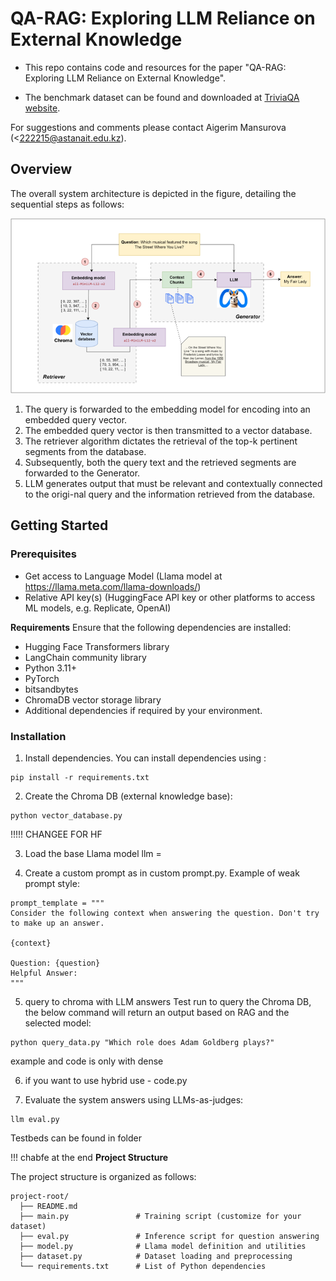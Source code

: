 # QA-RAG: Exploring LLM Reliance on External Knowledge 

- This repo contains code and resources for the paper "QA-RAG: Exploring LLM Reliance on External Knowledge".

- The benchmark dataset can be found and downloaded at [TriviaQA website][triviaqa-website].  

For suggestions and comments please contact Aigerim Mansurova (<222215@astanait.edu.kz).



## Overview

The overall system architecture is depicted in the figure, detailing the sequential steps as follows:

![alt text](https://github.com/Tbinma/Exploring-LLM-Reliance-on-External-Knowledge/blob/main/Workflow.png?raw=true)
1.	The query is forwarded to the embedding model for encoding into an embedded query vector.
2.	The embedded query vector is then transmitted to a vector database.
3.	The retriever algorithm dictates the retrieval of the top-k pertinent segments from the database.
4.	Subsequently, both the query text and the retrieved segments are forwarded to the Generator.
5.	LLM generates output that must be relevant and contextually connected to the origi-nal query and the information retrieved from the database.


## Getting Started



### Prerequisites

- Get access to Language Model (Llama model at https://llama.meta.com/llama-downloads/)
- Relative API key(s) (HuggingFace API key or other platforms to access ML models, e.g. Replicate, OpenAI)

  
**Requirements**
Ensure that the following dependencies are installed:
- Hugging Face Transformers library
- LangChain community library
- Python 3.11+
- PyTorch
- bitsandbytes
- ChromaDB vector storage library
- Additional dependencies if required by your environment.

### Installation
1. Install dependencies.
You can install dependencies using :
```
pip install -r requirements.txt
```

2. Create the Chroma DB (external knowledge base):
```
python vector_database.py
```
 !!!!! CHANGEE FOR HF  

3. Load the base Llama model 
llm = 


4. Create a custom prompt as in custom prompt.py. Example of weak prompt style:
```
prompt_template = """
Consider the following context when answering the question. Don't try to make up an answer.

{context}

Question: {question}
Helpful Answer:
"""
```

5. query to chroma with LLM answers 
   Test run to query the Chroma DB, the below command will return an output based on RAG and the selected model:
```
python query_data.py "Which role does Adam Goldberg plays?"
```
example and code is only with dense 

6. if you want to use hybrid use - code.py

7.  Evaluate the system answers using LLMs-as-judges:
```
llm eval.py
```
Testbeds can be found in folder



 
!!! chabfe at the end
**Project Structure**

The project structure is organized as follows:

```
project-root/
  ├── README.md
  ├── main.py               # Training script (customize for your dataset)
  ├── eval.py               # Inference script for question answering
  ├── model.py              # Llama model definition and utilities
  ├── dataset.py            # Dataset loading and preprocessing
  └── requirements.txt      # List of Python dependencies
```



[triviaqa-website]: http://nlp.cs.washington.edu/triviaqa/
